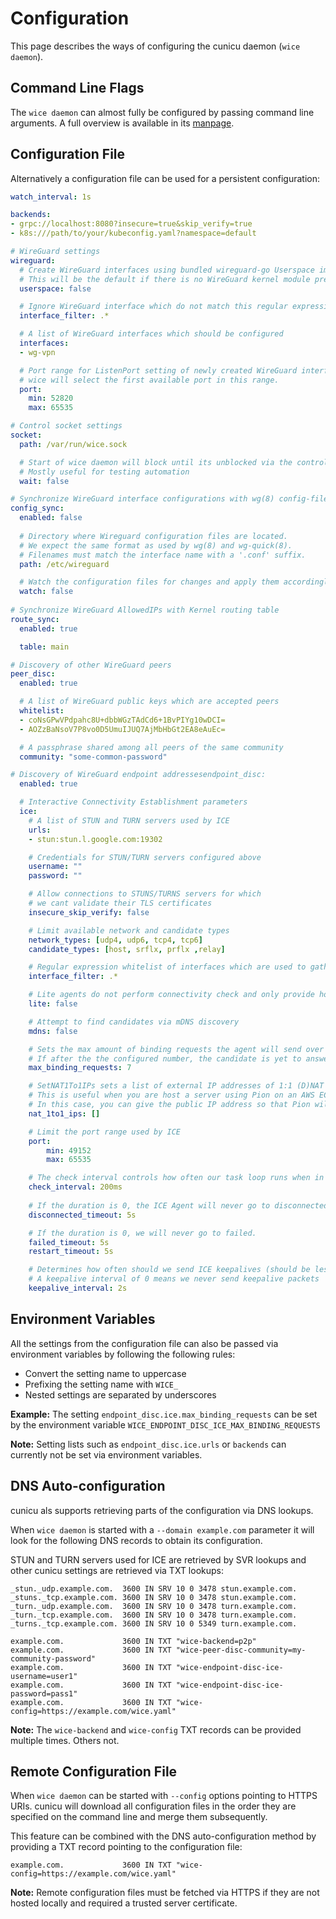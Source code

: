 # Configuration

This page describes the ways of configuring the cunicu daemon (`wice daemon`).

## Command Line Flags

The `wice daemon` can almost fully be configured by passing command line arguments.
A full overview is available in its [manpage](./usage/md/wice_daemon.md).

## Configuration File

Alternatively a configuration file can be used for a persistent configuration:

```yaml title="wice.yaml"
watch_interval: 1s

backends:
- grpc://localhost:8080?insecure=true&skip_verify=true
- k8s:///path/to/your/kubeconfig.yaml?namespace=default

# WireGuard settings
wireguard:  
  # Create WireGuard interfaces using bundled wireguard-go Userspace implementation
  # This will be the default if there is no WireGuard kernel module present.
  userspace: false

  # Ignore WireGuard interface which do not match this regular expression
  interface_filter: .*

  # A list of WireGuard interfaces which should be configured
  interfaces:
  - wg-vpn

  # Port range for ListenPort setting of newly created WireGuard interfaces
  # wice will select the first available port in this range.
  port:
    min: 52820
    max: 65535

# Control socket settings
socket:
  path: /var/run/wice.sock

  # Start of wice daemon will block until its unblocked via the control socket
  # Mostly useful for testing automation
  wait: false

# Synchronize WireGuard interface configurations with wg(8) config-files.
config_sync:
  enabled: false
  
  # Directory where Wireguard configuration files are located.
  # We expect the same format as used by wg(8) and wg-quick(8).
  # Filenames must match the interface name with a '.conf' suffix.
  path: /etc/wireguard

  # Watch the configuration files for changes and apply them accordingly.
  watch: false
  
# Synchronize WireGuard AllowedIPs with Kernel routing table
route_sync:
  enabled: true

  table: main

# Discovery of other WireGuard peers
peer_disc:
  enabled: true

  # A list of WireGuard public keys which are accepted peers
  whitelist:
  - coNsGPwVPdpahc8U+dbbWGzTAdCd6+1BvPIYg10wDCI=
  - AOZzBaNsoV7P8vo0D5UmuIJUQ7AjMbHbGt2EA8eAuEc=

  # A passphrase shared among all peers of the same community
  community: "some-common-password"

# Discovery of WireGuard endpoint addressesendpoint_disc:
  enabled: true

  # Interactive Connectivity Establishment parameters
  ice:
    # A list of STUN and TURN servers used by ICE
    urls:
    - stun:stun.l.google.com:19302

    # Credentials for STUN/TURN servers configured above
    username: ""
    password: ""

    # Allow connections to STUNS/TURNS servers for which
    # we cant validate their TLS certificates
    insecure_skip_verify: false

    # Limit available network and candidate types
    network_types: [udp4, udp6, tcp4, tcp6]
    candidate_types: [host, srflx, prflx ,relay]

    # Regular expression whitelist of interfaces which are used to gather ICE candidates.
    interface_filter: .*

    # Lite agents do not perform connectivity check and only provide host candidates.
    lite: false

    # Attempt to find candidates via mDNS discovery
    mdns: false

    # Sets the max amount of binding requests the agent will send over a candidate pair for validation or nomination.
    # If after the the configured number, the candidate is yet to answer a binding request or a nomination we set the pair as failed.
    max_binding_requests: 7

    # SetNAT1To1IPs sets a list of external IP addresses of 1:1 (D)NAT and a candidate type for which the external IP address is used.
    # This is useful when you are host a server using Pion on an AWS EC2 instance which has a private address, behind a 1:1 DNAT with a public IP (e.g. Elastic IP).
    # In this case, you can give the public IP address so that Pion will use the public IP address in its candidate instead of the private IP address.
    nat_1to1_ips: []

    # Limit the port range used by ICE
    port:
        min: 49152
        max: 65535

    # The check interval controls how often our task loop runs when in the connecting state.
    check_interval: 200ms
    
    # If the duration is 0, the ICE Agent will never go to disconnected
    disconnected_timeout: 5s

    # If the duration is 0, we will never go to failed.
    failed_timeout: 5s
    restart_timeout: 5s

    # Determines how often should we send ICE keepalives (should be less then connection timeout above).
    # A keepalive interval of 0 means we never send keepalive packets
    keepalive_interval: 2s
```

## Environment Variables

All the settings from the configuration file can also be passed via environment variables by following the following rules:

-   Convert the setting name to uppercase
-   Prefixing the setting name with `WICE_`
-   Nested settings are separated by underscores

**Example:** The setting `endpoint_disc.ice.max_binding_requests` can be set by the environment variable `WICE_ENDPOINT_DISC_ICE_MAX_BINDING_REQUESTS`

**Note:** Setting lists such as `endpoint_disc.ice.urls` or `backends` can currently not be set via environment variables.

## DNS Auto-configuration

cunicu als supports retrieving parts of the configuration via DNS lookups.

When `wice daemon` is started with a `--domain example.com` parameter it will look for the following DNS records to obtain its configuration.

STUN and TURN servers used for ICE are retrieved by SVR lookups and other cunicu settings are retrieved via TXT lookups: 

```text
_stun._udp.example.com.  3600 IN SRV 10 0 3478 stun.example.com.
_stuns._tcp.example.com. 3600 IN SRV 10 0 3478 stun.example.com.
_turn._udp.example.com.  3600 IN SRV 10 0 3478 turn.example.com.
_turn._tcp.example.com.  3600 IN SRV 10 0 3478 turn.example.com.
_turns._tcp.example.com. 3600 IN SRV 10 0 5349 turn.example.com.

example.com.             3600 IN TXT "wice-backend=p2p"
example.com.             3600 IN TXT "wice-peer-disc-community=my-community-password"
example.com.             3600 IN TXT "wice-endpoint-disc-ice-username=user1"
example.com.             3600 IN TXT "wice-endpoint-disc-ice-password=pass1"
example.com.             3600 IN TXT "wice-config=https://example.com/wice.yaml"
```

**Note:** The `wice-backend` and `wice-config` TXT records can be provided multiple times. Others not.

## Remote Configuration File

When `wice daemon` can be started with `--config` options pointing to HTTPS URIs.
cunicu will download all configuration files in the order they are specified on the command line and merge them subsequently.

This feature can be combined with the DNS auto-configuration method by providing a TXT record pointing to the configuration file:

```text
example.com.             3600 IN TXT "wice-config=https://example.com/wice.yaml"
```

**Note:** Remote configuration files must be fetched via HTTPS if they are not hosted locally and required a trusted server certificate.